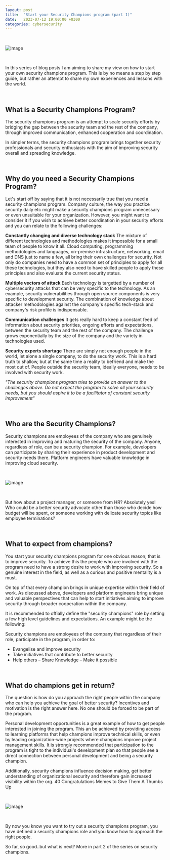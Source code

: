 ```yaml
---
layout: post
title:  "Start your Security Champions program (part 1)"
date:   2023-07-12 19:00:00 +0300
categories: cybersecurity
---
```


<br>

![image]({{site.baseurl}}/docs/assets/images/2023/security-champtions-giannis.png "Security Champions Giannis")

<br>

In this series of blog posts I am aiming to share my view on how to start your own security champions program. This is by no means a step by step guide, but rather an attempt to share my own experiences and lessons with the world.

<br>

## What is a Security Champions Program?

The security champions program is an attempt to scale security efforts by bridging the gap between the security team and the rest of the company, through improved communication, enhanced cooperation and coordination.  

In simpler terms, the security champions program brings together security professionals and security enthusiasts with the aim of improving security overall and spreading knowledge.

<br>

## Why do you need a Security Champions Program?

Let's start off by saying that it is not necessarily true that you need a security champions program. Company culture, the way you practice security daily etc might make a security champions program unnecessary or even unsuitable for your organization. However, you might want to consider it if you wish to achieve better coordination in your security efforts and you can relate to the following challenges:

**Constantly changing and diverse technology stack**
The mixture of different technologies and methodologies makes it impossible for a small team of people to know it all. Cloud computing, programming methodologies and languages, on-premise infrastructure, networking, email and DNS just to name a few, all bring their own challenges for security. Not only do companies need to have a common set of principles to apply for all these technologies, but they also need to have skilled people to apply these principles and also evaluate the current security status.

**Multiple vectors of attack**
Each technology is targetted by a number of cybersecurity attacks that can be very specific to the technology. As an example, security vulnerabilities through open source components is very specific to development security. The combination of knowledge about attacker methodologies against the company's specific tech-stack and company's risk profile is indispensable.

**Communication challenges**
It gets really hard to keep a constant feed of information about security priorities, ongoing efforts and expectations, between the security team and the rest of the company. The challenge grows exponentially by the size of the company and the variety in technologies used.

**Security experts shortage**
There are simply not enough people in the world, let alone a single company, to do the security work. This is a hard truth to shallow, but at the same time a reality to befriend and make the most out of. People outside the security team, ideally everyone, needs to be involved with security work.

*"The security champions program tries to provide an answer to the challenges above. Do not expect the program to solve all your security needs, but you should aspire it to be a facilitator of constant security improvement"*

<br>

## Who are the Security Champions?

Security champions are employees of the company who are genuinely interested in improving and maturing the security of the company. Anyone, regardless of role, can be a security champion. For example, developers can participate by sharing their experience in product development and security needs there. Platform engineers have valuable knowledge in improving cloud security.

<br>

![image]({{site.baseurl}}/docs/assets/images/2023/security-champtions-spiderman.png "Security Champions")

<br>


But how about a project manager, or someone from HR? Absolutely yes! Who could be a better security advocate other than those who decide how budget will be spent, or someone working with delicate security topics like employee terminations?

<br>

## What to expect from champions?

You start your security champions program for one obvious reason; that is to improve security. To achieve this the people who are involved with the program need to have a strong desire to work with improving security. So a genuine interest in the field, as well as a curious and positive mentality is a must.

On top of that every champion brings in unique expertise within their field of work. As discussed above, developers and platform engineers bring unique and valuable perspectives that can help to start initiatives aiming to improve security through broader cooperation within the company.

It is recommended to offially define the "security champions" role by setting a few high level guidelines and expectations. An example might be the following:

Security champions are employees of the company that regardless of their role, participate in the program, in order to:

- Evangelise and improve security
- Take initiatives that contribute to better security
- Help others – Share Knowledge – Make it possible

<br>

## What do champions get in return?

The question is how do you approach the right people within the company who can help you achieve the goal of better security? Incentives and motivation is the right answer here. No one should be forced to be part of the program.

Personal development opportunities is a great example of how to get people interested in joining the program. This an be achieved by providing access to learning platforms that help champions improve technical skills, or even by leading organization-wide projects where champions improve project management skills. It is strongly recommended that participation to the program is tight to the individual's development plan so that people see a direct connection between personal development and being a security champion.

Additionally, security champions influence decision making, get better understanding of organizational security and therefore gain increased visibility within the org.
40 Congratulations Memes to Give Them A Thumbs Up

<br>

![image]({{site.baseurl}}/docs/assets/images/2023/security-champtions-success.png "Security Champions success")

<br>


By now you know you want to try out a security champions program, you have defined a security champions role and you know how to approach the right people.

So far, so good..but what is next? More in part 2 of the series on security champions.
